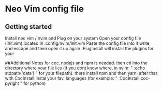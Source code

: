 # Neo Vim config file

## Getting started

Install neo vim / nvim and Plug on your system
Open your config file (init.vim) located in .config/nvim/init.vim
Paste the config file into it write and escape and then open it up again
:PlugInstall will install the plugins for your

##Additional Notes
for coc, nodejs and npm is needed.
then cd into the directory where your file lies (if you dont know where, in nvim: " :echo stdpath('data') " for your filepath).
there install npm and then yarn.
after that with CocInstall instal your fav. languages (for example: " :CocInstall coc-pyright " for python)

